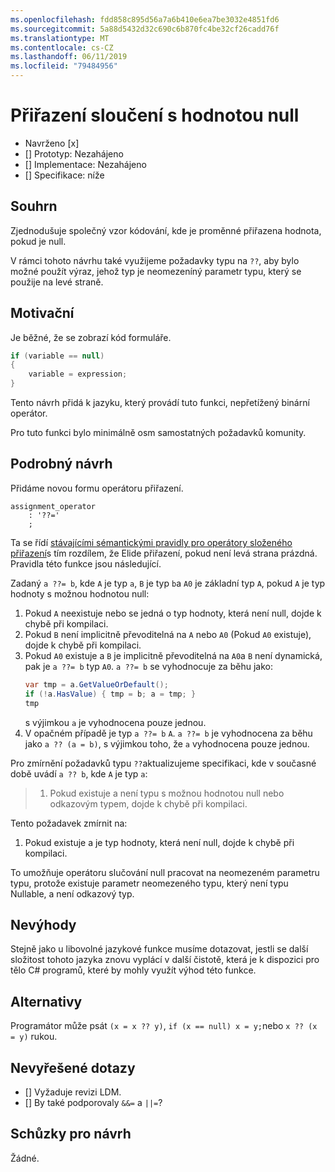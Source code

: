 ```yaml
---
ms.openlocfilehash: fdd858c895d56a7a6b410e6ea7be3032e4851fd6
ms.sourcegitcommit: 5a88d5432d32c690c6b870fc4be32cf26cadd76f
ms.translationtype: MT
ms.contentlocale: cs-CZ
ms.lasthandoff: 06/11/2019
ms.locfileid: "79484956"
---
```

# <a name="null-coalescing-assignment"></a>Přiřazení sloučení s hodnotou null

* Navrženo [x]
* [] Prototyp: Nezahájeno
* [] Implementace: Nezahájeno
* [] Specifikace: níže

## <a name="summary"></a>Souhrn
[summary]: #summary

Zjednodušuje společný vzor kódování, kde je proměnné přiřazena hodnota, pokud je null.

V rámci tohoto návrhu také využijeme požadavky typu na `??`, aby bylo možné použít výraz, jehož typ je neomezeníný parametr typu, který se použije na levé straně.

## <a name="motivation"></a>Motivační
[motivation]: #motivation

Je běžné, že se zobrazí kód formuláře.

```csharp
if (variable == null)
{
    variable = expression;
}
```

Tento návrh přidá k jazyku, který provádí tuto funkci, nepřetížený binární operátor.

Pro tuto funkci bylo minimálně osm samostatných požadavků komunity.

## <a name="detailed-design"></a>Podrobný návrh
[design]: #detailed-design

Přidáme novou formu operátoru přiřazení.

``` antlr
assignment_operator
    : '??='
    ;
```

Ta se řídí [stávajícími sémantickými pravidly pro operátory složeného přiřazení](../../spec/expressions.md#compound-assignment)s tím rozdílem, že Elide přiřazení, pokud není levá strana prázdná. Pravidla této funkce jsou následující.

Zadaný `a ??= b`, kde `A` je typ `a`, `B` je typ `b`a `A0` je základní typ `A`, pokud `A` je typ hodnoty s možnou hodnotou null:

1. Pokud `A` neexistuje nebo se jedná o typ hodnoty, která není null, dojde k chybě při kompilaci.
2. Pokud `B` není implicitně převoditelná na `A` nebo `A0` (Pokud `A0` existuje), dojde k chybě při kompilaci.
3. Pokud `A0` existuje a `B` je implicitně převoditelná na `A0`a `B` není dynamická, pak je `a ??= b` typ `A0`. `a ??= b` se vyhodnocuje za běhu jako:
   ```C#
   var tmp = a.GetValueOrDefault();
   if (!a.HasValue) { tmp = b; a = tmp; }
   tmp
   ```
   s výjimkou `a` je vyhodnocena pouze jednou.
4. V opačném případě je typ `a ??= b` `A`. `a ??= b` je vyhodnocena za běhu jako `a ?? (a = b)`, s výjimkou toho, že `a` vyhodnocena pouze jednou.


Pro zmírnění požadavků typu `??`aktualizujeme specifikaci, kde v současné době uvádí `a ?? b`, kde `A` je typ `a`:

> 1. Pokud existuje a není typu s možnou hodnotou null nebo odkazovým typem, dojde k chybě při kompilaci.

Tento požadavek zmírnit na:

1. Pokud existuje a je typ hodnoty, která není null, dojde k chybě při kompilaci.

To umožňuje operátoru slučování null pracovat na neomezeném parametru typu, protože existuje parametr neomezeného typu, který není typu Nullable, a není odkazový typ.

## <a name="drawbacks"></a>Nevýhody
[drawbacks]: #drawbacks

Stejně jako u libovolné jazykové funkce musíme dotazovat, jestli se další složitost tohoto jazyka znovu vyplácí v další čistotě, která je k dispozici pro tělo C# programů, které by mohly využít výhod této funkce.

## <a name="alternatives"></a>Alternativy
[alternatives]: #alternatives

Programátor může psát `(x = x ?? y)`, `if (x == null) x = y;`nebo `x ?? (x = y)` rukou.

## <a name="unresolved-questions"></a>Nevyřešené dotazy
[unresolved]: #unresolved-questions

- [] Vyžaduje revizi LDM.
- [] By také podporovaly `&&=` a `||=`?

## <a name="design-meetings"></a>Schůzky pro návrh

Žádné.
